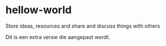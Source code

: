 # hellow-world
Store ideas, resources and share and discuss things with others

Dit is een extra versie die aangepast wordt.
